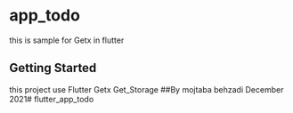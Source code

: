 # app_todo

this is sample for Getx in flutter
## Getting Started
this project use
Flutter Getx
Get_Storage
##By mojtaba behzadi December 2021# flutter_app_todo

